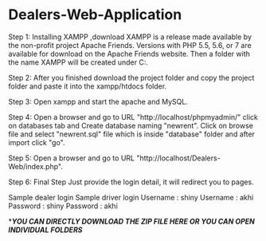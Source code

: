# Dealers-Web-Application

Step 1: Installing XAMPP ,download XAMPP is a release made available by the non-profit project Apache Friends. Versions with PHP 5.5, 5.6, or 7 are available for download on the Apache Friends website.
Then a folder with the name XAMPP will be created under C:\.

Step 2:  After you finished download the project folder and copy the project folder and paste it into the xampp/htdocs folder.

Step 3: Open xampp and start the apache and MySQL.


Step 4: Open a browser and go to URL "http://localhost/phpmyadmin/" click on databases tab and Create database naming "newrent".
Click on browse file and select  "newrent.sql"  file which is inside "database" folder and after import click "go".


Step 5: Open a browser and go to URL  "http://localhost/Dealers-Web/index.php".


Step 6: Final Step Just provide the login detail, it will redirect you to pages.
                            
 
Sample dealer login  Sample driver login
Username : shiny    Username : akhi
Password : shiny    Password : akhi



****YOU CAN DIRECTLY DOWNLOAD THE ZIP FILE HERE OR YOU CAN OPEN INDIVIDUAL FOLDERS***

